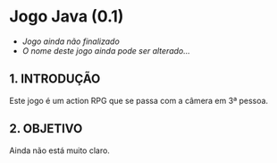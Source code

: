 # Jogo Java (0.1)
- _Jogo ainda não finalizado_
- _O nome deste jogo ainda pode ser alterado..._

## 1. INTRODUÇÃO
Este jogo é um action RPG que se passa com a câmera em 3ª pessoa.

## 2. OBJETIVO
Ainda não está muito claro.